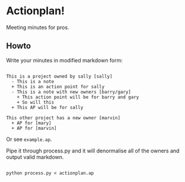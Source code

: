 # Actionplan!

Meeting minutes for pros.

## Howto

Write your minutes in modified markdown form:

```

This is a project owned by sally [sally]
  - This is a note
  + This is an action point for sally
  - This is a note with new owners [barry/gary]
    + This action point will be for barry and gary
    + So will this
  + This AP will be for sally

This other project has a new owner [marvin]
  + AP for [mary]
  + AP for [marvin]

```

Or see `example.ap`.

Pipe it through process.py and it will denormalise all of the owners and output valid markdown.

```

python process.py < actionplan.ap



